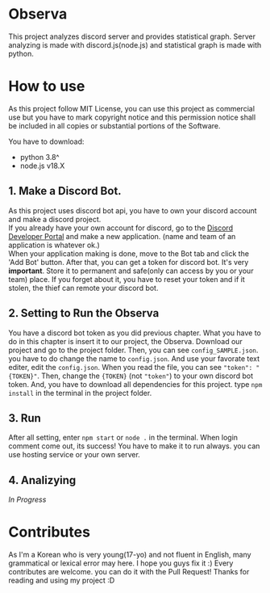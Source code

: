 # Observa
This project analyzes discord server and provides statistical graph. Server analyzing is made with discord.js(node.js) and statistical graph is made with python.

# How to use
As this project follow MIT License, you can use this project as commercial use but you have to mark copyright notice and this permission notice shall be included in all copies or substantial portions of the Software.

You have to download:
- python 3.8^
- node.js v18.X

## 1. Make a Discord Bot.
As this project uses discord bot api, you have to own your discord account and make a discord project.<br>
If you already have your own account for discord, go to the [Discord Developer Portal](https://discord.com/developers/applications) and make a new application. (name and team of an application is whatever ok.)<br>
When your application making is done, move to the Bot tab and click the 'Add Bot' button. After that, you can get a token for discord bot. It's very **important**. Store it to permanent and safe(only can access by you or your team) place. If you forget about it, you have to reset your token and if it stolen, the thief can remote your discord bot.

## 2. Setting to Run the Observa
You have a discord bot token as you did previous chapter. What you have to do in this chapter is insert it to our project, the Observa. Download our project and go to the project folder. Then, you can see `config_SAMPLE.json`. you have to do change the name to `config.json`. And use your favorate text editer, edit the `config.json`. When you read the file, you can see `"token": "{TOKEN}"`. Then, change the `{TOKEN}` (not `"token"`) to your own discord bot token. And, you have to download all dependencies for this project. type `npm install` in the terminal in the project folder.

## 3. Run
After all setting, enter `npm start` or `node .` in the terminal. When login comment come out, its success! You have to make it to run always. you can use hosting service or your own server.

## 4. Analizying
*In Progress*

# Contributes
As I'm a Korean who is very young(17-yo) and not fluent in English, many grammatical or lexical error may here. I hope you guys fix it :)
Every contributes are welcome. you can do it with the Pull Request!
Thanks for reading and using my project :D
